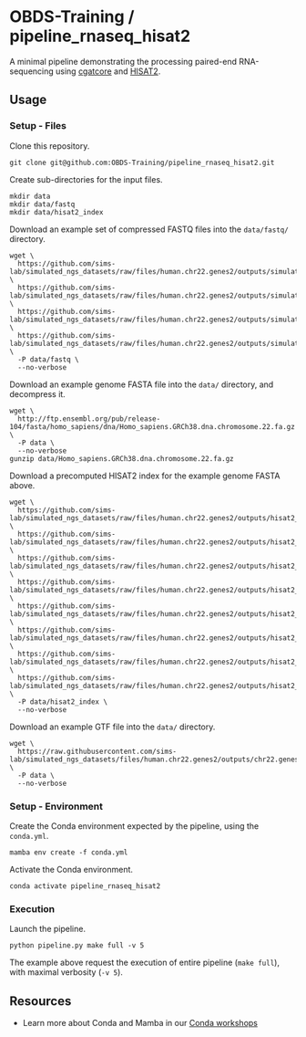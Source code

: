 # OBDS-Training / pipeline_rnaseq_hisat2

A minimal pipeline demonstrating the processing paired-end RNA-sequencing using [cgatcore][link-cgatcore] and [HISAT2][link-hisat2].

## Usage

### Setup - Files

Clone this repository.

```
git clone git@github.com:OBDS-Training/pipeline_rnaseq_hisat2.git
```

Create sub-directories for the input files.

```
mkdir data
mkdir data/fastq
mkdir data/hisat2_index
```

Download an example set of compressed FASTQ files into the `data/fastq/` directory.

```
wget \
  https://github.com/sims-lab/simulated_ngs_datasets/raw/files/human.chr22.genes2/outputs/simulated_reads/sample_01_R1.fastq.gz \
  https://github.com/sims-lab/simulated_ngs_datasets/raw/files/human.chr22.genes2/outputs/simulated_reads/sample_01_R2.fastq.gz \
  https://github.com/sims-lab/simulated_ngs_datasets/raw/files/human.chr22.genes2/outputs/simulated_reads/sample_02_R1.fastq.gz \
  https://github.com/sims-lab/simulated_ngs_datasets/raw/files/human.chr22.genes2/outputs/simulated_reads/sample_02_R2.fastq.gz \
  -P data/fastq \
  --no-verbose
```

Download an example genome FASTA file into the `data/` directory, and decompress it.

```
wget \
  http://ftp.ensembl.org/pub/release-104/fasta/homo_sapiens/dna/Homo_sapiens.GRCh38.dna.chromosome.22.fa.gz \
  -P data \
  --no-verbose
gunzip data/Homo_sapiens.GRCh38.dna.chromosome.22.fa.gz
```

Download a precomputed HISAT2 index for the example genome FASTA above.

```
wget \
  https://github.com/sims-lab/simulated_ngs_datasets/raw/files/human.chr22.genes2/outputs/hisat2_chr22.1.ht2 \
  https://github.com/sims-lab/simulated_ngs_datasets/raw/files/human.chr22.genes2/outputs/hisat2_chr22.2.ht2 \
  https://github.com/sims-lab/simulated_ngs_datasets/raw/files/human.chr22.genes2/outputs/hisat2_chr22.3.ht2 \
  https://github.com/sims-lab/simulated_ngs_datasets/raw/files/human.chr22.genes2/outputs/hisat2_chr22.4.ht2 \
  https://github.com/sims-lab/simulated_ngs_datasets/raw/files/human.chr22.genes2/outputs/hisat2_chr22.5.ht2 \
  https://github.com/sims-lab/simulated_ngs_datasets/raw/files/human.chr22.genes2/outputs/hisat2_chr22.6.ht2 \
  https://github.com/sims-lab/simulated_ngs_datasets/raw/files/human.chr22.genes2/outputs/hisat2_chr22.7.ht2 \
  https://github.com/sims-lab/simulated_ngs_datasets/raw/files/human.chr22.genes2/outputs/hisat2_chr22.8.ht2 \
  -P data/hisat2_index \
  --no-verbose
```

Download an example GTF file into the `data/` directory.

```
wget \
  https://raw.githubusercontent.com/sims-lab/simulated_ngs_datasets/files/human.chr22.genes2/outputs/chr22.genes2.gtf \
  -P data \
  --no-verbose
```

### Setup - Environment

Create the Conda environment expected by the pipeline, using the `conda.yml`.

```
mamba env create -f conda.yml
```

Activate the Conda environment.

```
conda activate pipeline_rnaseq_hisat2
```

### Execution

Launch the pipeline.

```
python pipeline.py make full -v 5
```

The example above request the execution of entire pipeline (`make full`),
with maximal verbosity (`-v 5`).

## Resources

- Learn more about Conda and Mamba in our [Conda workshops][link-conda-workshops]

[link-cgatcore]: https://github.com/cgat-developers/cgat-core
[link-hisat2]: http://www.ccb.jhu.edu/software/hisat/index.shtml
[link-conda-workshops]: https://github.com/OBDS-Training/OBDS_Open_Workshop_Materials/tree/master/1_Conda

